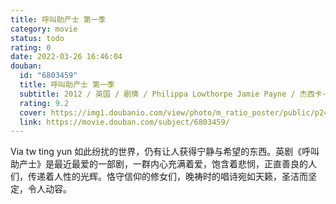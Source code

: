 ```yaml
---
title: 呼叫助产士 第一季
category: movie
status: todo
rating: 0
date: 2022-03-26 16:46:04
douban:
  id: "6803459"
  title: 呼叫助产士 第一季
  subtitle: 2012 / 英国 / 剧情 / Philippa Lowthorpe Jamie Payne / 杰西卡·雷恩 帕姆·费里斯
  rating: 9.2
  cover: https://img1.doubanio.com/view/photo/m_ratio_poster/public/p2416831010.jpg
  link: https://movie.douban.com/subject/6803459/
---
```


Via tw ting yun 如此纷扰的世界，仍有让人获得宁静与希望的东西。英剧《呼叫助产士》是最近最爱的一部剧，一群内心充满着爱，饱含着悲悯，正直善良的人们，传递着人性的光辉。恪守信仰的修女们，晚祷时的唱诗宛如天籁，圣洁而坚定，令人动容。
